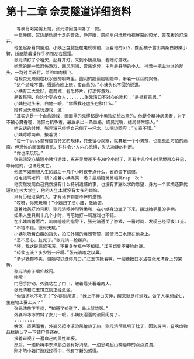 # 第十二章 佘灵隧道详细资料
        等表哥喝完粥上班，张元清回房间补了一觉。
       一觉睡醒，耳边是动感十足的音效，睁开眼，房间里闪烁着电视屏幕的荧光，天花板的灯没开。
       他坐起身看向窗边，小姨正盘腿坐在电视机前，玩着他的ps5，撸起袖子露出两条白嫩嫩小臂，娇躯随着操作手柄而左右摇摆。
       张元清打了个哈欠，起身开灯，来到小姨身后，看她打游戏。
       她玩的是一款恐怖游戏，画风阴间，音乐诡异，主角是丑陋的小人，拎着一把血淋淋的斧头，一路过关斩将，杀的血肉横飞。
       电视荧光映照在秋水般的明眸里，圆润的鹅蛋脸明媚中，带着一丝丝的兴奋。
       “这个游戏不错，很适合晚上玩，蛮自愈的。”小姨头也不回的说道。
       小姨有三大爱好，逛商城、看恐怖片，打恐怖游戏。
       是致郁吧，你这个变态女人.......张元清口不对心的附和：“是挺有意思。”
       小姨扭过头来，白他一眼，“你跟我还虚头巴脑什么。”
       她转回头继续玩游戏，道：
       “其实这是一个自愈游戏，画面里的鬼怪都是小男孩幻想出来的，他是个精神病患者，为了不被心魔吞噬，他努力抗争着，最后杀出一条血路，终见光明，结局非常感人。”
       她说话的时候，张元清已经给自己倒了一杯水，边喝边回应：“立意不错。”
       小姨嗯嗯两声，接着说：
       “每一个boss都有蕴含特定的规律，只要留心观察，就算是一个小男孩，也能战胜可怕的恶魔。但恐怖的画面和音乐，往往会让人内心恐惧，失去冷静的判断。
       “你也来玩玩。”
       张元清没心情陪小姨打游戏，离开灵境差不多20个小时了，再有十几个小时灵境再次开启，等待他的，也许是死亡。
       他还不如想想人生的最后十几个小时该干点什么，省的留下遗憾。
       打电话骂老妈一顿？抱着小姨痛哭一场？最后陪舅舅唱跳rap一次？
       他突然发现自己竟然没有什么特别遗憾的事，也没有梦寐以求的愿望，身为一个家境还算优渥的在校大学生，他的人生本就没有太多的烦恼。
       只有历经沧桑的人，才有诸多割舍不掉的遗憾。
       “哎呀，你来玩嘛！”小姨扭了扭小腰，撒娇道。
       望着她美好的背影，张元清眼神渐转柔和，在小姨身边坐了下来，接过她手里的手柄。
       如果人生只剩十几个小时，再陪她打一局游戏也不错。
       在小姨啃着薯片，叽叽喳喳的指导下，张元清通关了游戏，一看时间，发现已经深夜11点。
       “不错不错，很有天赋。”
       小姨吮吸着白嫩的指头，拍拍外甥的肩膀夸赞，顺便把口水擦在他身上。
       “恶不恶心，脏死了。”张元清一脸嫌弃。
       “呸，我这是琼浆玉液，不要身在福中不知福。”江玉饵臭不要脸的说。
       “琼浆玉液？多少钱一斤啊。”张元清嗤之以鼻。
       “多少钱都不卖，但姨可以送你几口。”江玉饵撅着嘴，一副要把口水沾在张元清身上的架势。
       张元清身子后仰躲闪。
       咔嚓！
       门把手拧动，外婆站在了门口，皱着眉头看着两人。
       张元清和江玉饵立刻正经危坐。
       “你饭还吃不吃了？”外婆训斥道：“晚上不睡白天睡，醒来就是打游戏，做了人类想成仙，生在地上要上天？”
       张元清放下手柄，“知道了知道了，马上就吃饭。”
       外婆冷冰冰的斜了女儿一眼，小姨灰溜溜的滚回闺房了。
       ........
       晚饭一直保温着，外婆又把冰凉的菜给热了热，张元清胡乱填了肚子，回到房间，召唤出物品栏确认了一下镇尸符还在。
       接着审视了一遍自己的属性面板。
       然后，一边祈祷李东泽那边会有好消息，一边思考起山神庙中的点点滴滴。
       刚才陪小姨打游戏过程中，他有了新的感悟。